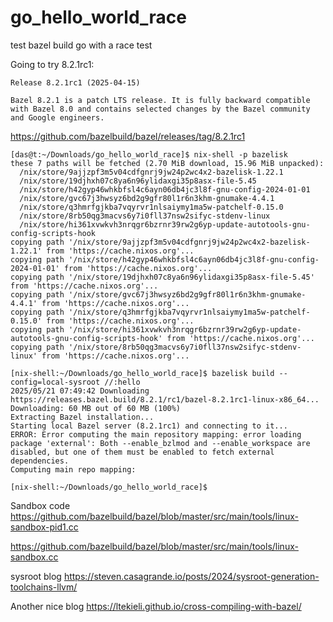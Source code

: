 # go_hello_world_race

test bazel build go with a race test

Going to try 8.2.1rc1:
```
Release 8.2.1rc1 (2025-04-15)

Bazel 8.2.1 is a patch LTS release. It is fully backward compatible with Bazel 8.0 and contains selected changes by the Bazel community and Google engineers.
```
https://github.com/bazelbuild/bazel/releases/tag/8.2.1rc1

```
[das@t:~/Downloads/go_hello_world_race]$ nix-shell -p bazelisk
these 7 paths will be fetched (2.70 MiB download, 15.96 MiB unpacked):
  /nix/store/9ajjzpf3m5v04cdfgnrj9jw24p2wc4x2-bazelisk-1.22.1
  /nix/store/19djhxh07c8ya6n96ylidaxgi35p8asx-file-5.45
  /nix/store/h42gyp46whkbfsl4c6ayn06db4jc3l8f-gnu-config-2024-01-01
  /nix/store/gvc67j3hwsyz6bd2g9gfr80l1r6n3khm-gnumake-4.4.1
  /nix/store/q3hmrfgjkba7vqyrvr1nlsaiymy1ma5w-patchelf-0.15.0
  /nix/store/8rb50qg3macvs6y7i0fll37nsw2sifyc-stdenv-linux
  /nix/store/hi361xvwkvh3nrqgr6bzrnr39rw2g6yp-update-autotools-gnu-config-scripts-hook
copying path '/nix/store/9ajjzpf3m5v04cdfgnrj9jw24p2wc4x2-bazelisk-1.22.1' from 'https://cache.nixos.org'...
copying path '/nix/store/h42gyp46whkbfsl4c6ayn06db4jc3l8f-gnu-config-2024-01-01' from 'https://cache.nixos.org'...
copying path '/nix/store/19djhxh07c8ya6n96ylidaxgi35p8asx-file-5.45' from 'https://cache.nixos.org'...
copying path '/nix/store/gvc67j3hwsyz6bd2g9gfr80l1r6n3khm-gnumake-4.4.1' from 'https://cache.nixos.org'...
copying path '/nix/store/q3hmrfgjkba7vqyrvr1nlsaiymy1ma5w-patchelf-0.15.0' from 'https://cache.nixos.org'...
copying path '/nix/store/hi361xvwkvh3nrqgr6bzrnr39rw2g6yp-update-autotools-gnu-config-scripts-hook' from 'https://cache.nixos.org'...
copying path '/nix/store/8rb50qg3macvs6y7i0fll37nsw2sifyc-stdenv-linux' from 'https://cache.nixos.org'...

[nix-shell:~/Downloads/go_hello_world_race]$ bazelisk build --config=local-sysroot //:hello
2025/05/21 07:49:42 Downloading https://releases.bazel.build/8.2.1/rc1/bazel-8.2.1rc1-linux-x86_64...
Downloading: 60 MB out of 60 MB (100%)
Extracting Bazel installation...
Starting local Bazel server (8.2.1rc1) and connecting to it...
ERROR: Error computing the main repository mapping: error loading package 'external': Both --enable_bzlmod and --enable_workspace are disabled, but one of them must be enabled to fetch external dependencies.
Computing main repo mapping:

[nix-shell:~/Downloads/go_hello_world_race]$
```

Sandbox code
https://github.com/bazelbuild/bazel/blob/master/src/main/tools/linux-sandbox-pid1.cc

https://github.com/bazelbuild/bazel/blob/master/src/main/tools/linux-sandbox.cc

sysroot blog
https://steven.casagrande.io/posts/2024/sysroot-generation-toolchains-llvm/


Another nice blog
https://ltekieli.github.io/cross-compiling-with-bazel/